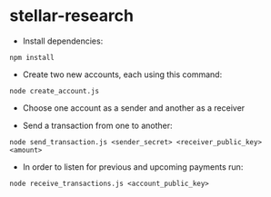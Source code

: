 # stellar-research

- Install dependencies:
```
npm install
````

- Create two new accounts, each using this command:
```
node create_account.js
```

- Choose one account as a sender and another as a receiver

- Send a transaction from one to another:
```
node send_transaction.js <sender_secret> <receiver_public_key> <amount>
```

- In order to listen for previous and upcoming payments run:
```
node receive_transactions.js <account_public_key>
```